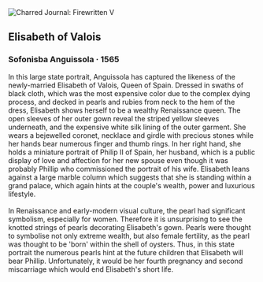 <div class="artwork-of-the-day">
  <div class="container">
    <div class="img-wrapper">
      <img
        src="https://uploads0.wikiart.org/00428/images/sofonisba-anguissola/1.jpg!Large.jpg"
        alt="Charred Journal: Firewritten V" />
    </div>
    <div class="artwork-detail">
      <div class="artwork-origin"> 
        <h2 class="artwork-name">Elisabeth of Valois</h2>
        <h3 class="artist">
          Sofonisba Anguissola
                    ·  1565
        </h3>
      </div>
      <p class="description">
        <span class="artwork-description-text ng-binding" ng-bind-html="viewModel.ArtworkOfTheDay.Description | unsafe">In this large state portrait, Anguissola has captured the likeness of the newly-married Elisabeth of Valois, Queen of Spain. Dressed in swaths of black cloth, which was the most expensive color due to the complex dying process, and decked in pearls and rubies from neck to the hem of the dress, Elisabeth shows herself to be a wealthy Renaissance queen. The open sleeves of her outer gown reveal the striped yellow sleeves underneath, and the expensive white silk lining of the outer garment. She wears a bejewelled coronet, necklace and girdle with precious stones while her hands bear numerous finger and thumb rings. In her right hand, she holds a miniature portrait of Philip II of Spain, her husband, which is a public display of love and affection for her new spouse even though it was probably Phillip who commissioned the portrait of his wife. Elisabeth leans against a large marble column which suggests that she is standing within a grand palace, which again hints at the couple's wealth, power and luxurious lifestyle.<br><br>In Renaissance and early-modern visual culture, the pearl had significant symbolism, especially for women. Therefore it is unsurprising to see the knotted strings of pearls decorating Elisabeth's gown. Pearls were thought to symbolise not only extreme wealth, but also female fertility, as the pearl was thought to be 'born' within the shell of oysters. Thus, in this state portrait the numerous pearls hint at the future children that Elisabeth will bear Phillip. Unfortunately, it would be her fourth pregnancy and second miscarriage which would end Elisabeth's short life.</span>
                        <div class="text-shadow-container" ng-show="showShadow" style=""></div>
      </p>
    </div>
  </div>

</div>
